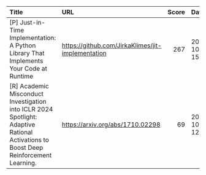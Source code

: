 | Title                                                                                                                               | URL                                               |   Score | Date                |
|:------------------------------------------------------------------------------------------------------------------------------------|:--------------------------------------------------|--------:|:--------------------|
| [P] Just-in-Time Implementation: A Python Library That Implements Your Code at Runtime                                              | https://github.com/JirkaKlimes/jit-implementation |     267 | 2024-10-02 15:44:38 |
| [R] Academic Misconduct Investigation into ICLR 2024 Spotlight: Adaptive Rational Activations to Boost Deep Reinforcement Learning. | https://arxiv.org/abs/1710.02298                  |      69 | 2024-10-02 12:37:17 |